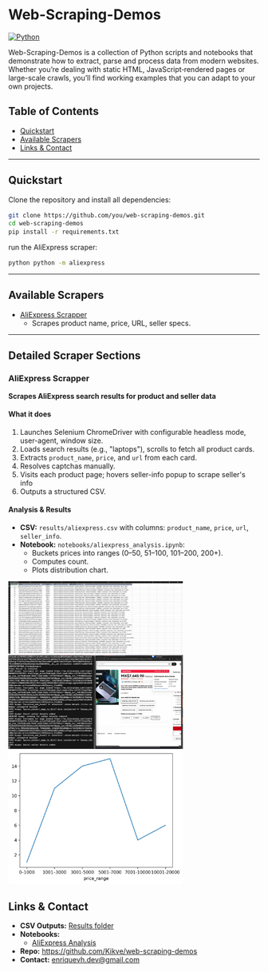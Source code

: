 # Web-Scraping-Demos

[![Python](https://img.shields.io/badge/python-3.10-blue)](https://www.python.org/)


Web-Scraping-Demos is a collection of Python scripts and notebooks that demonstrate how to extract, parse and process data from modern websites. Whether you’re dealing with static HTML, JavaScript‐rendered pages or large-scale crawls, you’ll find working examples that you can adapt to your own projects.


## Table of Contents
- [Quickstart](#quickstart)
- [Available Scrapers](#available-scrapers)
- [Links & Contact](#links--contact)

---

## Quickstart
Clone the repository and install all dependencies:

```bash
git clone https://github.com/you/web-scraping-demos.git
cd web-scraping-demos
pip install -r requirements.txt
```

run the AliExpress scraper:
```bash
python python -m aliexpress
```

---



## Available Scrapers
- [AliExpress Scrapper](#aliexpress-scrapper)
  - Scrapes product name, price, URL, seller specs.

---


## Detailed Scraper Sections

###  AliExpress Scrapper
**Scrapes AliExpress search results for product and seller data**

#### What it does
1. Launches Selenium ChromeDriver with configurable headless mode, user-agent, window size.
2. Loads search results (e.g., "laptops"), scrolls to fetch all product cards.
3. Extracts `product_name`, `price`, and `url` from each card.
4. Resolves captchas manually. 
4. Visits each product page; hovers seller-info popup to scrape seller's info
5. Outputs a structured CSV.

#### Analysis & Results
- **CSV:** `results/aliexpress.csv` with columns: `product_name`, `price`, `url`, `seller_info`.
- **Notebook:** `notebooks/aliexpress_analysis.ipynb`:
  - Buckets prices into ranges (0–50, 51–100, 101–200, 200+).
  - Computes count.
  - Plots distribution chart.

<img src="media/aliexpress_excel.png" width="350">
<img src="media/aliexpress_console.png" width="350">
<img src="media/range_prices_plot.png" width="350">

## Links & Contact
- **CSV Outputs:** [Results folder](https://github.com/Kikve/web-scraping-demos/tree/main/documents)
- **Notebooks:**
  - [AliExpress Analysis](https://github.com/Kikve/web-scraping-demos/tree/main/notebooks)
- **Repo:** https://github.com/Kikve/web-scraping-demos
- **Contact:** enriquevh.dev@gmail.com 
